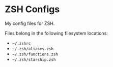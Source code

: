 # ZSH Configs

My config files for ZSH.

Files belong in the following filesystem locations:

- `~/.zshrc`
- `~/.zsh/aliases.zsh`
- `~/.zsh/functions.zsh`
- `~/.zsh/starship.zsh`
